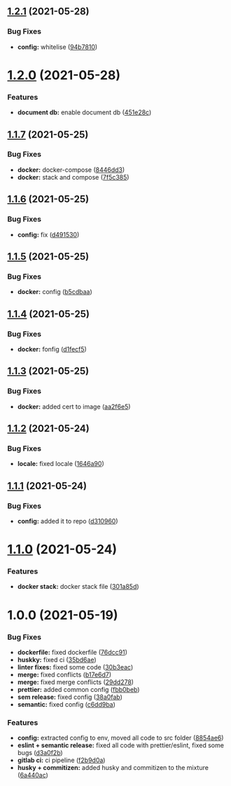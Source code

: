 ## [1.2.1](https://github.com/minq-team/minqbot/compare/v1.2.0...v1.2.1) (2021-05-28)


### Bug Fixes

* **config:** whitelise ([94b7810](https://github.com/minq-team/minqbot/commit/94b78106cbb980fb1e36c7dbb373a5d70367300f))

# [1.2.0](https://github.com/minq-team/minqbot/compare/v1.1.7...v1.2.0) (2021-05-28)


### Features

* **document db:** enable document db ([451e28c](https://github.com/minq-team/minqbot/commit/451e28cb92192fab0ec2d6287ee3dc50abf5b46a))

## [1.1.7](https://github.com/minq-team/minqbot/compare/v1.1.6...v1.1.7) (2021-05-25)


### Bug Fixes

* **docker:** docker-compose ([8446dd3](https://github.com/minq-team/minqbot/commit/8446dd35c734fc121097e8100b027801a4765d04))
* **docker:** stack and compose ([7f5c385](https://github.com/minq-team/minqbot/commit/7f5c385d80948fe96b7f4e34bd43ec129b21ca67))

## [1.1.6](https://github.com/minq-team/minqbot/compare/v1.1.5...v1.1.6) (2021-05-25)


### Bug Fixes

* **config:** fix ([d491530](https://github.com/minq-team/minqbot/commit/d49153064225992bdff841c2ced52c33731b2d5d))

## [1.1.5](https://github.com/minq-team/minqbot/compare/v1.1.4...v1.1.5) (2021-05-25)


### Bug Fixes

* **docker:** config ([b5cdbaa](https://github.com/minq-team/minqbot/commit/b5cdbaa01b2d540cfe3714841072198ba4f69b9c))

## [1.1.4](https://github.com/minq-team/minqbot/compare/v1.1.3...v1.1.4) (2021-05-25)


### Bug Fixes

* **docker:** fonfig ([d1fecf5](https://github.com/minq-team/minqbot/commit/d1fecf52f6bb8286df33f236dd5eceb81fa25cb4))

## [1.1.3](https://github.com/minq-team/minqbot/compare/v1.1.2...v1.1.3) (2021-05-25)


### Bug Fixes

* **docker:** added cert to image ([aa2f6e5](https://github.com/minq-team/minqbot/commit/aa2f6e50feb535ca9fcffb6244220d4615a9b721))

## [1.1.2](https://github.com/minq-team/minqbot/compare/v1.1.1...v1.1.2) (2021-05-24)


### Bug Fixes

* **locale:** fixed locale ([1646a90](https://github.com/minq-team/minqbot/commit/1646a90f453c9b66857905a3dc63c98932756bd9))

## [1.1.1](https://github.com/minq-team/minqbot/compare/v1.1.0...v1.1.1) (2021-05-24)


### Bug Fixes

* **config:** added it to repo ([d310960](https://github.com/minq-team/minqbot/commit/d3109601bc6a8524a62666412016aafd779877c0))

# [1.1.0](https://github.com/minq-team/minqbot/compare/v1.0.0...v1.1.0) (2021-05-24)


### Features

* **docker stack:** docker stack file ([301a85d](https://github.com/minq-team/minqbot/commit/301a85db4ec9e36f5affe4a5e3b36178f6e3b4e1))

# 1.0.0 (2021-05-19)


### Bug Fixes

* **dockerfile:** fixed dockerfile ([76dcc91](https://github.com/minq-team/minqbot/commit/76dcc91a6e382fbeb76793ca8450a4bac83772f6))
* **huskky:** fixed ci ([35bd6ae](https://github.com/minq-team/minqbot/commit/35bd6aeb82232049c016f98d3e951fe9ca8e8b97))
* **linter fixes:** fixed some code ([30b3eac](https://github.com/minq-team/minqbot/commit/30b3eacbde39b0884e92cde2d93d36c0f536d805))
* **merge:** fixed conflicts ([b17e6d7](https://github.com/minq-team/minqbot/commit/b17e6d7239ccc472ab01073ffb3a6fea1b353a0d))
* **merge:** fixed merge conflicts ([29dd278](https://github.com/minq-team/minqbot/commit/29dd27865562c50d0d56ede77e82348d049d72e1))
* **prettier:** added common config ([fbb0beb](https://github.com/minq-team/minqbot/commit/fbb0bebe8ad04a2a0965f50b61177bce43c50b65))
* **sem release:** fixed config ([38a0fab](https://github.com/minq-team/minqbot/commit/38a0fab2a6df7166fc408e37ef65607672731a13))
* **semantic:** fixed config ([c6dd9ba](https://github.com/minq-team/minqbot/commit/c6dd9ba826e4408e1cf13d0d124546f61d786628))


### Features

* **config:** extracted config to env, moved all code to src folder ([8854ae6](https://github.com/minq-team/minqbot/commit/8854ae60ff69ced8c88fb245fd0a60c62ae72ae1))
* **eslint + semantic release:** fixed all code with prettier/eslint, fixed some bugs ([d3a0f2b](https://github.com/minq-team/minqbot/commit/d3a0f2b4dba13592caf37ce17da0f69ed3585b68))
* **gitlab ci:** ci pipeline ([f2b9d0a](https://github.com/minq-team/minqbot/commit/f2b9d0a111bf92d76468589a7079c630634316ef))
* **husky + commitizen:** added husky and commitizen to the mixture ([6a440ac](https://github.com/minq-team/minqbot/commit/6a440acc4ed09440fdd797d1e6fc73216f352142))
